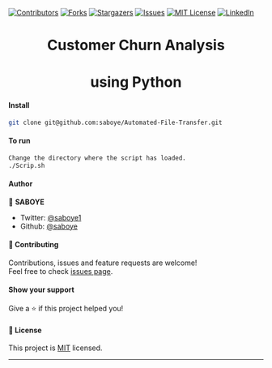 
[![Contributors][contributors-shield]][contributors-url]
[![Forks][forks-shield]][forks-url]
[![Stargazers][stars-shield]][stars-url]
[![Issues][issues-shield]][issues-url]
[![MIT License][license-shield]][license-url]
[![LinkedIn][linkedin-shield]][linkedin-url]
<h1 align="center">Customer Churn Analysis </h1>
<h1 align="center">using Python</h1>

#### Install

```sh
git clone git@github.com:saboye/Automated-File-Transfer.git
```
#### To run
```sh
Change the directory where the script has loaded. 
./Scrip.sh 
```


#### Author

👤 **SABOYE**

* Twitter: [@saboye1](https://twitter.com/saboye1)
* Github: [@saboye](https://github.com/saboye)


#### 🤝 Contributing

Contributions, issues and feature requests are welcome!<br />Feel free to check [issues page](https://github.com/saboye/animation/issues).

#### Show your support

Give a ⭐️ if this project helped you!

#### 📝 License


This project is [MIT](https://github.com/saboye/Automated-File-Transfer/blob/main/LICENSE) licensed.

***

[contributors-shield]: https://img.shields.io/github/contributors/saboye/Customer-Churn-Analysis-using-Python?style=for-the-badge
[contributors-url]: https://github.com/saboye/Customer-Churn-Analysis-using-Python/graphs/contributors
[forks-shield]: https://img.shields.io/github/forks/saboye/Customer-Churn-Analysis-using-Python?style=for-the-badge
[forks-url]: https://github.com/saboye/Customer-Churn-Analysis-using-Python/network/members
[stars-shield]: https://img.shields.io/github/stars/saboye/Customer-Churn-Analysis-using-Python?style=for-the-badge
[stars-url]: https://github.com/saboye/Customer-Churn-Analysis-using-Python/stargazers
[issues-shield]: https://img.shields.io/github/issues/saboye/Customer-Churn-Analysis-using-Python?style=for-the-badge
[issues-url]: https://github.com/saboye/Customer-Churn-Analysis-using-Python/issues
[license-shield]: https://img.shields.io/github/license/saboye/Customer-Churn-Analysis-using-Python?style=for-the-badge
[license-url]: https://github.com/saboye/Customer-Churn-Analysis-using-Python/blob/master/LICENSE.txt
[linkedin-shield]: https://img.shields.io/badge/-LinkedIn-black.svg?style=for-the-badge&logo=linkedin&colorB=555
[linkedin-url]: https://linkedin.com/in/samuelaboye
[product-screenshot]: images/screenshot.png  
